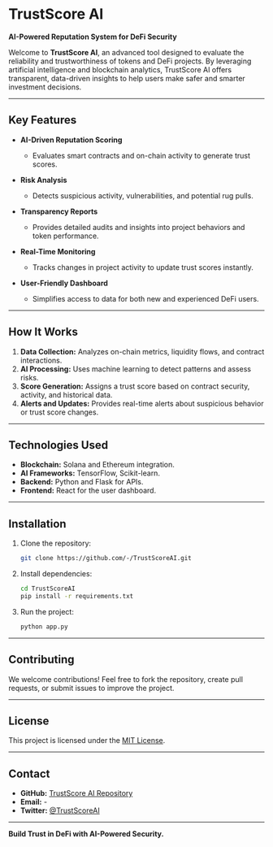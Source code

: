 # TrustScore AI

**AI-Powered Reputation System for DeFi Security**

Welcome to **TrustScore AI**, an advanced tool designed to evaluate the reliability and trustworthiness of tokens and DeFi projects. By leveraging artificial intelligence and blockchain analytics, TrustScore AI offers transparent, data-driven insights to help users make safer and smarter investment decisions.

---

## Key Features

- **AI-Driven Reputation Scoring**
  - Evaluates smart contracts and on-chain activity to generate trust scores.  

- **Risk Analysis**
  - Detects suspicious activity, vulnerabilities, and potential rug pulls.  

- **Transparency Reports**
  - Provides detailed audits and insights into project behaviors and token performance.  

- **Real-Time Monitoring**
  - Tracks changes in project activity to update trust scores instantly.  

- **User-Friendly Dashboard**
  - Simplifies access to data for both new and experienced DeFi users.  

---

## How It Works

1. **Data Collection:** Analyzes on-chain metrics, liquidity flows, and contract interactions.  
2. **AI Processing:** Uses machine learning to detect patterns and assess risks.  
3. **Score Generation:** Assigns a trust score based on contract security, activity, and historical data.  
4. **Alerts and Updates:** Provides real-time alerts about suspicious behavior or trust score changes.  

---

## Technologies Used

- **Blockchain:** Solana and Ethereum integration.  
- **AI Frameworks:** TensorFlow, Scikit-learn.  
- **Backend:** Python and Flask for APIs.  
- **Frontend:** React for the user dashboard.  

---

## Installation

1. Clone the repository:
   ```bash
   git clone https://github.com/-/TrustScoreAI.git
   ```
2. Install dependencies:
   ```bash
   cd TrustScoreAI
   pip install -r requirements.txt
   ```
3. Run the project:
   ```bash
   python app.py
   ```

---

## Contributing

We welcome contributions! Feel free to fork the repository, create pull requests, or submit issues to improve the project.

---

## License

This project is licensed under the [MIT License](LICENSE).

---

## Contact

- **GitHub:** [TrustScore AI Repository](https://github.com/yourusername/TrustScoreAI)  
- **Email:** -
- **Twitter:** [@TrustScoreAI](https://twitter.com/TrustScoreAI)  

---

**Build Trust in DeFi with AI-Powered Security.**
